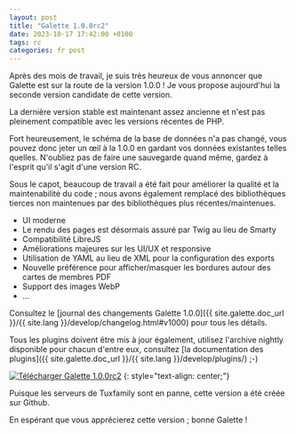 ```yaml
---
layout: post
title: "Galette 1.0.0rc2"
date: 2023-10-17 17:42:00 +0100
tags: rc
categories: fr post
---
```


Après des mois de travail, je suis très heureux de vous annoncer que Galette est sur la route de la version 1.0.0 !
Je vous propose aujourd'hui la seconde version candidate de cette version.

La dernière version stable est maintenant assez ancienne et n'est pas pleinement compatible avec les versions récentes de PHP.

Fort heureusement, le schéma de la base de données n'a pas changé, vous pouvez donc jeter un œil à la 1.0.0 en gardant vos données existantes telles quelles. N'oubliez pas de faire une sauvegarde quand même, gardez à l'esprit qu'il s'agit d'une version RC.

Sous le capot, beaucoup de travail a été fait pour améliorer la qualité et la maintenabilité du code ; nous avons également remplacé des bibliothèques tierces non maintenues par des bibliothèques plus récentes/maintenues.

* UI moderne
* Le rendu des pages est désormais assuré par Twig au lieu de Smarty
* Compatibilité LibreJS
* Améliorations majeures sur les UI/UX et responsive
* Utilisation de YAML au lieu de XML pour la configuration des exports
* Nouvelle préférence pour afficher/masquer les bordures autour des cartes de membres PDF
* Support des images WebP
* ...

Consultez le [journal des changements Galette 1.0.0]({{ site.galette.doc_url }}/{{ site.lang }}/develop/changelog.html#v1000) pour tous les détails.

Tous les plugins doivent être mis à jour également, utilisez l'archive nightly disponible pour chacun d'entre eux, consultez [la documentation des plugins]({{ site.galette.doc_url }}/{{ site.lang }}/develop/plugins/) ;-)

[![Télécharger Galette 1.0.0rc2](https://img.shields.io/badge/1.0.0rc2-Télécharger_Galette-ffb619.svg?logo=php&logoColor=white&style=for-the-badge)](https://github.com/galette/galette/releases/download/1.0.0rc2/galette-1.0.0-rc2-20231017-a030a93d5e.tar.bz2)
{: style="text-align: center;"}

Puisque les serveurs de Tuxfamily sont en panne, cette version a été créée sur Github.

En espérant que vous apprécierez cette version ; bonne Galette !